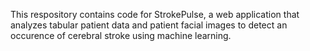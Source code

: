 This respository contains code for StrokePulse, a web application that analyzes tabular patient data and patient facial images to detect an occurence of cerebral stroke using machine learning. 
